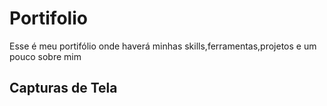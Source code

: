 # Portifolio

Esse é meu portifólio onde haverá minhas skills,ferramentas,projetos e um pouco sobre mim



## Capturas de Tela

